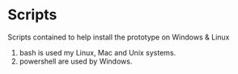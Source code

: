 # Scripts 
Scripts contained to help install the prototype on Windows & Linux
1. bash is used my Linux, Mac and Unix systems.
2. powershell are used by Windows.
